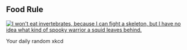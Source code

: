 ## Food Rule
[![I won't eat invertebrates, because I can fight a skeleton, but I have no idea what kind of spooky warrior a squid leaves behind.](https://imgs.xkcd.com/comics/food_rule.png)](https://xkcd.com/1587/ "I won't eat invertebrates, because I can fight a skeleton, but I have no idea what kind of spooky warrior a squid leaves behind.")

Your daily random xkcd
